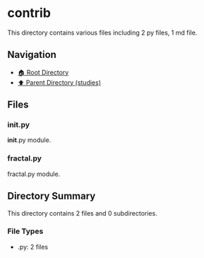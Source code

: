 # contrib

This directory contains various files including 2 py files, 1 md file.

## Navigation

* [🏠 Root Directory](/backtrader/studies/contrib/../backtrader/studies/contrib/../backtrader/studies/contrib/..README.md)
* [⬆️ Parent Directory (studies)](../README.md)

## Files

### __init__.py

__init__.py module.

### fractal.py

fractal.py module.

## Directory Summary

This directory contains 2 files and 0 subdirectories.

### File Types

* .py: 2 files
